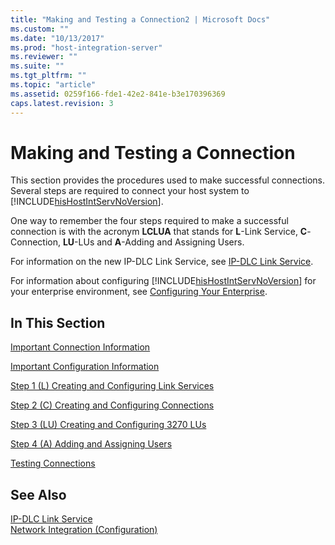 ```yaml
---
title: "Making and Testing a Connection2 | Microsoft Docs"
ms.custom: ""
ms.date: "10/13/2017"
ms.prod: "host-integration-server"
ms.reviewer: ""
ms.suite: ""
ms.tgt_pltfrm: ""
ms.topic: "article"
ms.assetid: 0259f166-fde1-42e2-841e-b3e170396369
caps.latest.revision: 3
---
```

# Making and Testing a Connection
This section provides the procedures used to make successful connections. Several steps are required to connect your host system to [!INCLUDE[hisHostIntServNoVersion](../core/includes/hishostintservnoversion-md.md)].  
  
 One way to remember the four steps required to make a successful connection is with the acronym **LCLUA** that stands for **L**-Link Service, **C**-Connection, **LU**-LUs and **A**-Adding and Assigning Users.  
  
 For information on the new IP-DLC Link Service, see [IP-DLC Link Service](../Topic/IP-DLC%20Link%20Service1.md).  
  
 For information about configuring [!INCLUDE[hisHostIntServNoVersion](../core/includes/hishostintservnoversion-md.md)] for your enterprise environment, see [Configuring Your Enterprise](../core/configuring-your-enterprise.md).  
  
## In This Section  
 [Important Connection Information](../core/important-connection-information.md)  
  
 [Important Configuration Information](../core/important-configuration-information.md)  
  
 [Step 1 (L) Creating and Configuring Link Services](../core/step-1-l-creating-and-configuring-link-services.md)  
  
 [Step 2 (C) Creating and Configuring Connections](../core/step-2-c-creating-and-configuring-connections.md)  
  
 [Step 3 (LU) Creating and Configuring 3270 LUs](../core/step-3-lu-creating-and-configuring-3270-lus.md)  
  
 [Step 4 (A) Adding and Assigning Users](../core/step-4-a-adding-and-assigning-users.md)  
  
 [Testing Connections](../core/testing-connections.md)  
  
## See Also  
 [IP-DLC Link Service](../Topic/IP-DLC%20Link%20Service1.md)   
 [Network Integration (Configuration)](../core/network-integration-configuration.md)